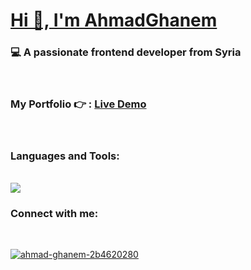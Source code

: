 <h1 align="left"><a href="https://github.com/AhmadGhDev" >Hi 👋, I'm AhmadGhanem </a></h1>
<h3 align="left">💻 A passionate frontend developer from Syria</h3>

<br>

<h3 align="left">My Portfolio 👉 : <a href='https://ag-ahmadghanem.web.app'>Live Demo</a></h3>

<br>

<h3 align="left">Languages and Tools:</h3>
<p align="left">
<br>
  <img src="https://skillicons.dev/icons?i=html,css,js,ts,react,tailwind,bootstrap,sass,git,mysql,php">
</p>

<h3 align="left">Connect with me:</h3>
<br>
<p align="left">
<a href="https://linkedin.com/in/ahmad-ghanem-2b4620280"target="blank"><img align="center" src="https://skillicons.dev/icons?i=linkedin" alt="ahmad-ghanem-2b4620280"/></a>
</p>
